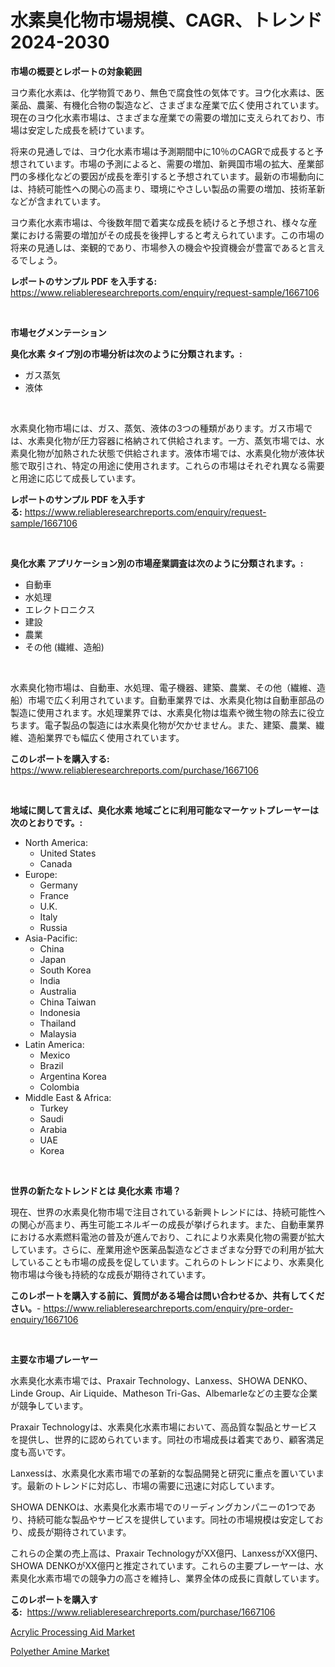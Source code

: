 <p><h1>水素臭化物市場規模、CAGR、トレンド2024-2030</h1></p><p><strong>市場の概要とレポートの対象範囲</strong></p>
<p><p>ヨウ素化水素は、化学物質であり、無色で腐食性の気体です。ヨウ化水素は、医薬品、農薬、有機化合物の製造など、さまざまな産業で広く使用されています。現在のヨウ化水素市場は、さまざまな産業での需要の増加に支えられており、市場は安定した成長を続けています。</p><p>将来の見通しでは、ヨウ化水素市場は予測期間中に10％のCAGRで成長すると予想されています。市場の予測によると、需要の増加、新興国市場の拡大、産業部門の多様化などの要因が成長を牽引すると予想されています。最新の市場動向には、持続可能性への関心の高まり、環境にやさしい製品の需要の増加、技術革新などが含まれています。</p><p>ヨウ素化水素市場は、今後数年間で着実な成長を続けると予想され、様々な産業における需要の増加がその成長を後押しすると考えられています。この市場の将来の見通しは、楽観的であり、市場参入の機会や投資機会が豊富であると言えるでしょう。</p></p>
<p><strong>レポートのサンプル PDF を入手する:</strong> <a href="https://www.reliableresearchreports.com/enquiry/request-sample/1667106">https://www.reliableresearchreports.com/enquiry/request-sample/1667106</a></p>
<p>&nbsp;</p>
<p><strong>市場セグメンテーション</strong></p>
<p><strong>臭化水素 タイプ別の市場分析は次のように分類されます。:</strong></p>
<p><ul><li>ガス蒸気</li><li>液体</li></ul></p>
<p>&nbsp;</p>
<p><p>水素臭化物市場には、ガス、蒸気、液体の3つの種類があります。ガス市場では、水素臭化物が圧力容器に格納されて供給されます。一方、蒸気市場では、水素臭化物が加熱された状態で供給されます。液体市場では、水素臭化物が液体状態で取引され、特定の用途に使用されます。これらの市場はそれぞれ異なる需要と用途に応じて成長しています。</p></p>
<p><strong>レポートのサンプル PDF を入手する:</strong>&nbsp;<a href="https://www.reliableresearchreports.com/enquiry/request-sample/1667106">https://www.reliableresearchreports.com/enquiry/request-sample/1667106</a></p>
<p>&nbsp;</p>
<p><strong> 臭化水素 アプリケーション別の市場産業調査は次のように分類されます。:</strong></p>
<p><ul><li>自動車</li><li>水処理</li><li>エレクトロニクス</li><li>建設</li><li>農業</li><li>その他 (繊維、造船)</li></ul></p>
<p>&nbsp;</p>
<p><p>水素臭化物市場は、自動車、水処理、電子機器、建築、農業、その他（繊維、造船）市場で広く利用されています。自動車業界では、水素臭化物は自動車部品の製造に使用されます。水処理業界では、水素臭化物は塩素や微生物の除去に役立ちます。電子製品の製造には水素臭化物が欠かせません。また、建築、農業、繊維、造船業界でも幅広く使用されています。</p></p>
<p><strong>このレポートを購入する:</strong>&nbsp; <a href="https://www.reliableresearchreports.com/purchase/1667106">https://www.reliableresearchreports.com/purchase/1667106</a></p>
<p>&nbsp;</p>
<p><strong>地域に関して言えば、臭化水素 地域ごとに利用可能なマーケットプレーヤーは次のとおりです。:</strong></p>
<p><ul>
    <li>
        North America:
        <ul>
            <li>United States</li>
            <li>Canada</li>
        </ul>
    </li>
    <li>
        Europe:
        <ul>
            <li>Germany</li>
            <li>France</li>
            <li>U.K.</li>
            <li>Italy</li>
            <li>Russia</li>
        </ul>
    </li>
    <li>
        Asia-Pacific:
        <ul>
            <li>China</li>
            <li>Japan</li>
            <li>South Korea</li>
            <li>India</li>
            <li>Australia</li>
            <li>China Taiwan</li>
            <li>Indonesia</li>
            <li>Thailand</li>
            <li>Malaysia</li>
        </ul>
    </li>
    <li>
        Latin America:
        <ul>
            <li>Mexico</li>
            <li>Brazil</li>
            <li>Argentina Korea</li>
            <li>Colombia</li>
        </ul>
    </li>
    <li>
        Middle East & Africa:
        <ul>
            <li>Turkey</li>
            <li>Saudi</li>
            <li>Arabia</li>
            <li>UAE</li>
            <li>Korea</li>
        </ul>
    </li>
    </ul></p>
<p>&nbsp;</p>
<p><strong>世界の新たなトレンドとは 臭化水素 市場？</strong></p>
<p><p>現在、世界の水素臭化物市場で注目されている新興トレンドには、持続可能性への関心が高まり、再生可能エネルギーの成長が挙げられます。また、自動車業界における水素燃料電池の普及が進んでおり、これにより水素臭化物の需要が拡大しています。さらに、産業用途や医薬品製造などさまざまな分野での利用が拡大していることも市場の成長を促しています。これらのトレンドにより、水素臭化物市場は今後も持続的な成長が期待されています。</p></p>
<p><strong>このレポートを購入する前に、質問がある場合は問い合わせるか、共有してください。</strong>- <a href="https://www.reliableresearchreports.com/enquiry/pre-order-enquiry/1667106">https://www.reliableresearchreports.com/enquiry/pre-order-enquiry/1667106</a></p>
<p>&nbsp;</p>
<p><strong>主要な市場プレーヤー</strong></p>
<p><p>水素臭化水素市場では、Praxair Technology、Lanxess、SHOWA DENKO、Linde Group、Air Liquide、Matheson Tri-Gas、Albemarleなどの主要な企業が競争しています。</p><p>Praxair Technologyは、水素臭化水素市場において、高品質な製品とサービスを提供し、世界的に認められています。同社の市場成長は着実であり、顧客満足度も高いです。</p><p>Lanxessは、水素臭化水素市場での革新的な製品開発と研究に重点を置いています。最新のトレンドに対応し、市場の需要に迅速に対応しています。</p><p>SHOWA DENKOは、水素臭化水素市場でのリーディングカンパニーの1つであり、持続可能な製品やサービスを提供しています。同社の市場規模は安定しており、成長が期待されています。</p><p>これらの企業の売上高は、Praxair TechnologyがXX億円、LanxessがXX億円、SHOWA DENKOがXX億円と推定されています。これらの主要プレーヤーは、水素臭化水素市場での競争力の高さを維持し、業界全体の成長に貢献しています。</p></p>
<p><strong>このレポートを購入する:</strong>&nbsp;&nbsp;<a href="https://www.reliableresearchreports.com/purchase/1667106">https://www.reliableresearchreports.com/purchase/1667106</a></p>
<p><p><a href="https://confirmed-shield-e13.notion.site/Acrylic-Processing-Aid-Market-Analysis-and-Market-Size-Global-Industry-Overview-Market-Segmentatio-7eb1f0ef767b490989d47bef8bbc201c">Acrylic Processing Aid Market</a></p><p><a href="https://funky-papaya-cf4.notion.site/Polyether-Amine-Market-Challenges-Opportunities-and-Growth-Drivers-and-Major-Market-Players-forec-475b2a6fa88d44558fbf6bfaf7c0e5dc">Polyether Amine Market</a></p></p>
